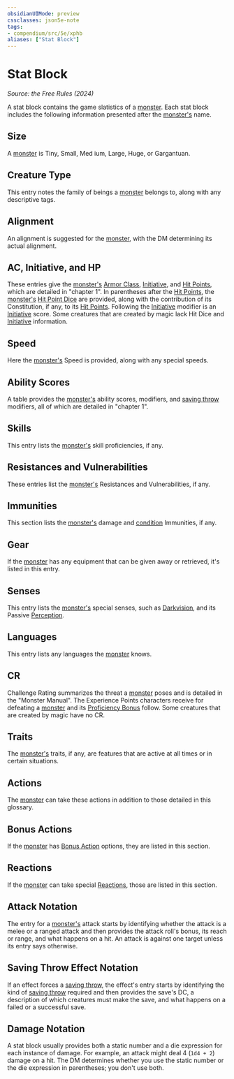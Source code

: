 ```yaml
---
obsidianUIMode: preview
cssclasses: json5e-note
tags:
- compendium/src/5e/xphb
aliases: ["Stat Block"]
---
```

# Stat Block
*Source: the Free Rules (2024)* 

A stat block contains the game slatistics of a [monster](rules/variant-rules/monster-xphb.md). Each stat block includes the following information presented after the [monster's](rules/variant-rules/monster-xphb.md) name.

## Size

A [monster](rules/variant-rules/monster-xphb.md) is Tiny, Small, Med ium, Large, Huge, or Gargantuan.

## Creature Type

This entry notes the family of beings a [monster](rules/variant-rules/monster-xphb.md) belongs to, along with any descriptive tags.

## Alignment

An alignment is suggested for the [monster](rules/variant-rules/monster-xphb.md), with the DM determining its actual alignment.

## AC, Initiative, and HP

These entries give the [monster's](rules/variant-rules/monster-xphb.md) [Armor Class](rules/variant-rules/armor-class-xphb.md), [Initiative](rules/variant-rules/initiative-xphb.md), and [Hit Points](rules/variant-rules/hit-points-xphb.md), which are detailed in "chapter 1". In parentheses after the [Hit Points](rules/variant-rules/hit-points-xphb.md), the [monster's](rules/variant-rules/monster-xphb.md) [Hit Point Dice](rules/variant-rules/hit-point-dice-xphb.md) are provided, along with the contribution of its Constitution, if any, to its [Hit Points](rules/variant-rules/hit-points-xphb.md). Following the [Initiative](rules/variant-rules/initiative-xphb.md) modifier is an [Initiative](rules/variant-rules/initiative-xphb.md) score. Some creatures that are created by magic lack Hit Dice and [Initiative](rules/variant-rules/initiative-xphb.md) information.

## Speed

Here the [monster's](rules/variant-rules/monster-xphb.md) Speed is provided, along with any special speeds.

## Ability Scores

A table provides the [monster's](rules/variant-rules/monster-xphb.md) ability scores, modifiers, and [saving throw](rules/variant-rules/saving-throw-xphb.md) modifiers, all of which are detailed in "chapter 1".

## Skills

This entry lists the [monster's](rules/variant-rules/monster-xphb.md) skill proficiencies, if any.

## Resistances and Vulnerabilities

These entries list the [monster's](rules/variant-rules/monster-xphb.md) Resistances and Vulnerabilities, if any.

## Immunities

This section lists the [monster's](rules/variant-rules/monster-xphb.md) damage and [condition](rules/variant-rules/condition-xphb.md) Immunities, if any.

## Gear

If the [monster](rules/variant-rules/monster-xphb.md) has any equipment that can be given away or retrieved, it's listed in this entry.

## Senses

This entry lists the [monster's](rules/variant-rules/monster-xphb.md) special senses, such as [Darkvision](rules/senses.md#Darkvision), and its Passive [Perception](rules/skills.md#Perception).

## Languages

This entry lists any languages the [monster](rules/variant-rules/monster-xphb.md) knows.

## CR

Challenge Rating summarizes the threat a [monster](rules/variant-rules/monster-xphb.md) poses and is detailed in the "Monster Manual". The Experience Points characters receive for defeating a [monster](rules/variant-rules/monster-xphb.md) and its [Proficiency Bonus](rules/variant-rules/proficiency-xphb.md) follow. Some creatures that are created by magic have no CR.

## Traits

The [monster's](rules/variant-rules/monster-xphb.md) traits, if any, are features that are active at all times or in certain situations.

## Actions

The [monster](rules/variant-rules/monster-xphb.md) can take these actions in addition to those detailed in this glossary.

## Bonus Actions

If the [monster](rules/variant-rules/monster-xphb.md) has [Bonus Action](rules/variant-rules/bonus-action-xphb.md) options, they are listed in this section.

## Reactions

If the [monster](rules/variant-rules/monster-xphb.md) can take special [Reactions](rules/variant-rules/reaction-xphb.md), those are listed in this section.

## Attack Notation

The entry for a [monster's](rules/variant-rules/monster-xphb.md) attack starts by identifying whether the attack is a melee or a ranged attack and then provides the attack roll's bonus, its reach or range, and what happens on a hit. An attack is against one target unless its entry says otherwise.

## Saving Throw Effect Notation

If an effect forces a [saving throw](rules/variant-rules/saving-throw-xphb.md), the effect's entry starts by identifying the kind of [saving throw](rules/variant-rules/saving-throw-xphb.md) required and then provides the save's DC, a description of which creatures must make the save, and what happens on a failed or a successful save.

## Damage Notation

A stat block usually provides both a static number and a die expression for each instance of damage. For example, an attack might deal 4 (`1d4 + 2`) damage on a hit. The DM determines whether you use the static number or the die expression in parentheses; you don't use both.